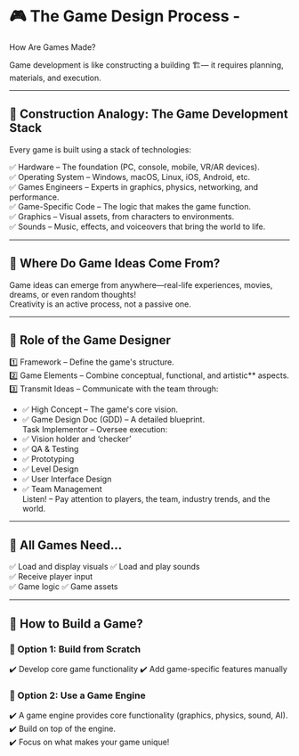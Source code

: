 # 🎮 The Game Design Process - 
How Are Games Made?  

Game development is like constructing a building 🏗️— it requires planning, materials, and execution.  

---

## 🎯 Construction Analogy: The Game Development Stack  

Every game is built using a stack of technologies:  

✅ Hardware – The foundation (PC, console, mobile, VR/AR devices).  
✅ Operating System – Windows, macOS, Linux, iOS, Android, etc.  
✅ Games Engineers – Experts in graphics, physics, networking, and performance.  
✅ Game-Specific Code – The logic that makes the game function.  
✅ Graphics – Visual assets, from characters to environments.  
✅ Sounds – Music, effects, and voiceovers that bring the world to life.  

---

## 🎯 Where Do Game Ideas Come From?  
Game ideas can emerge from anywhere—real-life experiences, movies, dreams, or even random thoughts!  
Creativity is an active process, not a passive one.

---

## 🎯 Role of the Game Designer  

1️⃣ Framework – Define the game's structure.  
2️⃣ Game Elements – Combine conceptual, functional, and artistic** aspects.  
3️⃣ Transmit Ideas – Communicate with the team through:  
   - ✅ High Concept – The game's core vision.  
   - ✅ Game Design Doc (GDD) – A detailed blueprint.  
     Task Implementor – Oversee execution:  
   - ✅ Vision holder and ‘checker’  
   - ✅ QA & Testing  
   - ✅ Prototyping  
   - ✅ Level Design  
   - ✅ User Interface Design  
   - ✅ Team Management  
     Listen! – Pay attention to players, the team, industry trends, and the world.  

---

## 🎯 All Games Need...  

✅ Load and display visuals
✅ Load and play sounds  
✅ Receive player input  
✅ Game logic 
✅ Game assets

---

## 🎯 How to Build a Game?  

### 🔹 Option 1: Build from Scratch  
✔️ Develop core game functionality 
✔️ Add game-specific features manually 

### 🔹 Option 2: Use a Game Engine  
✔️ A game engine provides core functionality (graphics, physics, sound, AI).  
✔️ Build on top of the engine.  
✔️ Focus on what makes your game unique!  

